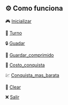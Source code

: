 ## ⚙️ Como funciona

🎮 [Inicializar](inicializar.md)

🎲 [Turno](turno.md)

🔒 [Guadar](guardar.md)

🔐 [Guardar_comprimido](guardar_comprimido.md)

💸 [Costo_conquista](costo_conquista.md)

💹 [Conquista_mas_barata](conquista_mas_barata.md)

🧹 [Clear](n/clear.md)

❌ [Salir](salir.md)

